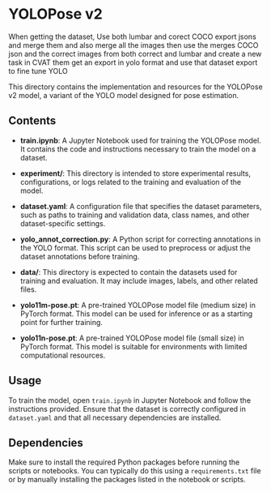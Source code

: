 # YOLOPose v2

When getting the dataset,
Use both lumbar and corect COCO export jsons and merge them and also merge all the images
then use the merges COCO json and the correct images from both correct and lumbar and create a new task in CVAT
them get an export in yolo format and use that dataset export to fine tune YOLO


This directory contains the implementation and resources for the YOLOPose v2 model, a variant of the YOLO model designed for pose estimation.

## Contents

- **train.ipynb**: A Jupyter Notebook used for training the YOLOPose model. It contains the code and instructions necessary to train the model on a dataset.

- **experiment/**: This directory is intended to store experimental results, configurations, or logs related to the training and evaluation of the model.

- **dataset.yaml**: A configuration file that specifies the dataset parameters, such as paths to training and validation data, class names, and other dataset-specific settings.

- **yolo_annot_correction.py**: A Python script for correcting annotations in the YOLO format. This script can be used to preprocess or adjust the dataset annotations before training.

- **data/**: This directory is expected to contain the datasets used for training and evaluation. It may include images, labels, and other related files.

- **yolo11m-pose.pt**: A pre-trained YOLOPose model file (medium size) in PyTorch format. This model can be used for inference or as a starting point for further training.

- **yolo11n-pose.pt**: A pre-trained YOLOPose model file (small size) in PyTorch format. This model is suitable for environments with limited computational resources.

## Usage

To train the model, open `train.ipynb` in Jupyter Notebook and follow the instructions provided. Ensure that the dataset is correctly configured in `dataset.yaml` and that all necessary dependencies are installed.

## Dependencies

Make sure to install the required Python packages before running the scripts or notebooks. You can typically do this using a `requirements.txt` file or by manually installing the packages listed in the notebook or scripts. 